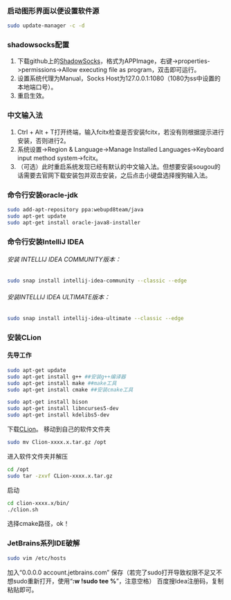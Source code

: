 ### 启动图形界面以便设置软件源
``` bash
sudo update-manager -c -d
```

### shadowsocks配置
1. 下载github上的[ShadowSocks](https://github.com/shadowsocks/shadowsocks-qt5)，格式为APPImage，右键->properties->permissions->Allow executing file as program，双击即可运行。
2. 设置系统代理为Manual，Socks Host为127.0.0.1:1080（1080为ss中设置的本地端口号）。
3. 重启生效。

### 中文输入法
1. Ctrl + Alt + T打开终端，输入fcitx检查是否安装fcitx，若没有则根据提示进行安装，否则进行2。
2. 系统设置->Region & Language->Manage Installed Languages->Keyboard input method system->fcitx。
3. （可选）此时重启系统发现已经有默认的中文输入法。但想要安装sougou的话需要去官网下载安装包并双击安装，之后点击小键盘选择搜狗输入法。

### 命令行安装oracle-jdk
``` bash
sudo add-apt-repository ppa:webupd8team/java
sudo apt-get update
sudo apt-get install oracle-java8-installer
```

### 命令行安装IntelliJ IDEA
###### 安装 INTELLIJ IDEA COMMUNITY版本：
``` bash
sudo snap install intellij-idea-community --classic --edge
```
###### 安装INTELLIJ IDEA ULTIMATE版本：
``` bash
sudo snap install intellij-idea-ultimate --classic --edge
```

### 安装CLion
#### 先导工作
```bash
sudo apt-get update
sudo apt-get install g++ ##安装g++编译器
sudo apt-get install make ##make工具
sudo apt-get install cmake ##安装cmake工具

sudo apt-get install bison 
sudo apt-get install libncurses5-dev
sudo apt-get install kdelibs5-dev
```
下载[CLion](https://www.jetbrains.com/clion/download/)。
移动到自己的软件文件夹
```bash
sudo mv Clion-xxxx.x.tar.gz /opt
```
进入软件文件夹并解压
```bash
cd /opt
sudo tar -zxvf CLion-xxxx.x.tar.gz  
```
启动
```bash
cd clion-xxxx.x/bin/  
./clion.sh  
```
选择cmake路径，ok！

### JetBrains系列IDE破解
```bash
sudo vim /etc/hosts
```
加入“0.0.0.0 account.jetbrains.com”
保存（若完了sudo打开导致权限不足又不想sudo重新打开，使用“**:w !sudo tee %**”，注意空格）
百度搜Idea注册码，复制粘贴即可。
